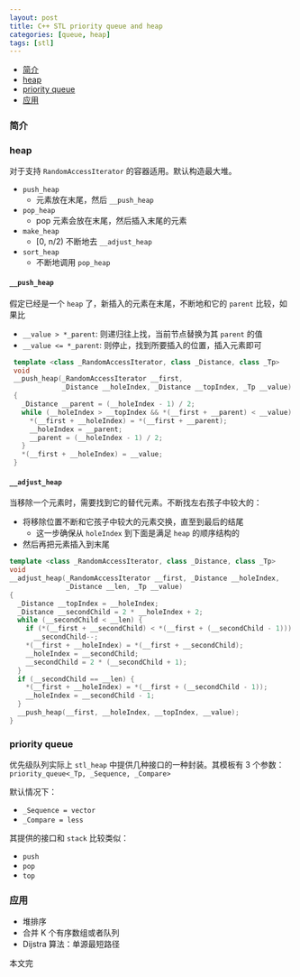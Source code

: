 ```yaml
---
layout: post
title: C++ STL priority queue and heap
categories: [queue, heap]
tags: [stl]
---
```


+ [简介](#intro)
+ [heap](#heap)
+ [priority queue](#priority-queue)
+ [应用](#application)

<a id="intro"></a>

### 简介

<a id="heap"></a>

### heap

对于支持 `RandomAccessIterator` 的容器适用。默认构造最大堆。

+ `push_heap`
  + 元素放在末尾，然后 `__push_heap`
+ `pop_heap`
  + pop 元素会放在末尾，然后插入末尾的元素
+ `make_heap`
  + [0, n/2) 不断地去 `__adjust_heap`
+ `sort_heap`
  + 不断地调用 `pop_heap`

#### `__push_heap`

假定已经是一个 `heap` 了，新插入的元素在末尾，不断地和它的 `parent` 比较，如果比

+ `__value > *_parent`: 则递归往上找，当前节点替换为其 `parent` 的值
+ `__value <= *_parent`: 则停止，找到所要插入的位置，插入元素即可

```cpp
 template <class _RandomAccessIterator, class _Distance, class _Tp>
 void
 __push_heap(_RandomAccessIterator __first,
             _Distance __holeIndex, _Distance __topIndex, _Tp __value)
 {
   _Distance __parent = (__holeIndex - 1) / 2;
   while (__holeIndex > __topIndex && *(__first + __parent) < __value) {
     *(__first + __holeIndex) = *(__first + __parent);
     __holeIndex = __parent;
     __parent = (__holeIndex - 1) / 2;
   }
   *(__first + __holeIndex) = __value;
 }
```

#### `__adjust_heap`

当移除一个元素时，需要找到它的替代元素。不断找左右孩子中较大的：

+ 将移除位置不断和它孩子中较大的元素交换，直至到最后的结尾
  + 这一步确保从 `holeIndex` 到下面是满足 `heap` 的顺序结构的
+ 然后再把元素插入到末尾

```cpp
template <class _RandomAccessIterator, class _Distance, class _Tp>
void
__adjust_heap(_RandomAccessIterator __first, _Distance __holeIndex,
              _Distance __len, _Tp __value)
{
  _Distance __topIndex = __holeIndex;
  _Distance __secondChild = 2 * __holeIndex + 2;
  while (__secondChild < __len) {
    if (*(__first + __secondChild) < *(__first + (__secondChild - 1)))
      __secondChild--;
    *(__first + __holeIndex) = *(__first + __secondChild);
    __holeIndex = __secondChild;
    __secondChild = 2 * (__secondChild + 1);
  }
  if (__secondChild == __len) {
    *(__first + __holeIndex) = *(__first + (__secondChild - 1));
    __holeIndex = __secondChild - 1;
  }
  __push_heap(__first, __holeIndex, __topIndex, __value);
}
```

<a id="priority-queue"></a>

### priority queue

优先级队列实际上 `stl_heap` 中提供几种接口的一种封装。其模板有 3 个参数：
`priority_queue<_Tp, _Sequence, _Compare>`

默认情况下：

+ `_Sequence = vector`
+ `_Compare = less`

其提供的接口和 `stack` 比较类似：

+ `push`
+ `pop`
+ `top`

<a id="application"></a>

### 应用

+ 堆排序
+ 合并 K 个有序数组或者队列
+ Dijstra 算法：单源最短路径

本文完
